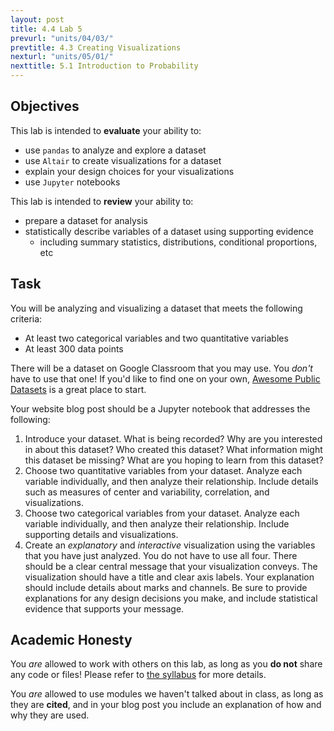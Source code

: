 ```yaml
---
layout: post
title: 4.4 Lab 5
prevurl: "units/04/03/"
prevtitle: 4.3 Creating Visualizations
nexturl: "units/05/01/"
nexttitle: 5.1 Introduction to Probability
---
```

## Objectives
This lab is intended to **evaluate** your ability to:
  * use `pandas` to analyze and explore a dataset
  * use `Altair` to create visualizations for a dataset
  * explain your design choices for your visualizations
  * use `Jupyter` notebooks

This lab is intended to **review** your ability to:
  * prepare a dataset for analysis
  * statistically describe variables of a dataset using supporting evidence
     * including summary statistics, distributions, conditional proportions, etc

## Task
You will be analyzing and visualizing a dataset that meets the following criteria:
  * At least two categorical variables and two quantitative variables
  * At least 300 data points

There will be a dataset on Google Classroom that you may use. You *don't* have to use that one! If you'd like to find one on your own, [Awesome Public Datasets](https://github.com/awesomedata/awesome-public-datasets) is a great place to start.

Your website blog post should be a Jupyter notebook that addresses the following:
  1. Introduce your dataset. What is being recorded? Why are you interested in about this dataset? Who created this dataset? What information might this dataset be missing? What are you hoping to learn from this dataset?
  1. Choose two quantitative variables from your dataset. Analyze each variable individually, and then analyze their relationship. Include details such as measures of center and variability, correlation, and visualizations.
  1. Choose two categorical variables from your dataset. Analyze each variable individually, and then analyze their relationship. Include supporting details and visualizations.
  1. Create an *explanatory* and *interactive* visualization using the variables that you have just analyzed. You do not have to use all four. There should be a clear central message that your visualization conveys. The visualization should have a title and clear axis labels. Your explanation should include details about marks and channels. Be sure to provide explanations for any design decisions you make, and include statistical evidence that supports your message.

## Academic Honesty
You _are_ allowed to work with others on this lab, as long as you **do not** share any code or files! Please refer to [the syllabus]({{site.baseurl}}/syllabus#academic-honesty) for more details.

You _are_ allowed to use modules we haven't talked about in class, as long as they are **cited**, and in your blog post you include an explanation of how and why they are used.